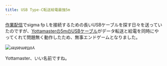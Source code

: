 ```yaml
---
title: USB Type-C転送給電最強5m
---
```

[作業配信](https://www.youtube.com/c/r7kamura)でsigma fp Lを接続するための長いUSBケーブルを探す日々を送っていたのですが、[Yottamasterの5mのUSBケーブル](https://www.amazon.co.jp/dp/B09Y1BY75P)がデータ転送と給電を同時にやってくれて問題無く動作したため、無事エンドゲームとなりました。

![](https://lh3.googleusercontent.com/docs/ADP-6oEZ_kj9YHj_1b9vXIhWbOfH4l00z2mjb_2NEINLv5iAOj9Fh8T4uom9-aZwhdWFf1bj8k1sTtMXaIoHaoogf0cKitr43tm-aw25evv6CL3xyxdsvkvJ68StUsy5dTPnbrb5SulDhFa_uGqDHzTzmDNQSETzNZl3JVP5faVrJAyV-UE-GPfNzgaINXuEJOZwBMozOfPYe7jc-sAYdhESOiWPY97xR-hJp2yvCvPFkBUlKTrgP8XB9UMqdlPSjdWRI_Ut5lwV0ovP89tlGvSQkA1AY1mUheJmOfIfCLzEsN7_rPXqOHV1z5ROFpN__vdw2IpOrU7B8tq2pbZVafgebLS3BW8mB9hzbgm_Lj3eakC1dnxILYcBGRyUPfyc5jOWIeyZOAb71rTlumz0I-Dj1o9tkQJAi0DoT-1iEHgf87po_d4KOtFHP0NzbtmI4R5RIobUHlWnqKZLU9f4A1IEJbK4SoftHttaeJs6ghn5C5M9HU88h3lepgFRf7Ncj5GMAJ81u6PGZHc0XftUBpiv6uaUYZ7_tXsGaA0nPNeKAkEIareQ5zCTWiN8d7OPTG-hTTBLcEMzs3oOBlN2FIcTq3WAgn2oY66cJEc6lofHn0xJmYDJUQBLON7RBKN2vfGyHwpCn7E5U85kWzlWGP27o7XK82U2Aevcyt86WiDkRCLGtgMkQXEN8CFLdIGXXur5eUHbVbmBhiFBtYRmLQ56gxq7Fw0S8RiwlVW9cBRlOps4aM5fdVdxRIgM2MbKNRssiU327ozVMm19zXrj4Bsi7xiZGYMDY2LOuGWjOfhXj07Wr46AGGt0W103atnLyagqzW9k0bwo-Xn8gtmH5ri2XalAT_a8W8wOHVgpsgmpGvH3FFSsKEN_quCS9l92GM4GOAI7zdwa8LixearZEniEmWFBZHDUw0uUg8bpL2gYUlbDQEmYF1etUKHEzSNNzIF2bRpd1quS7WZwkpd7LFK6BZRBS-NoqtFWiGjV-nUIn4owg3mWtEhU8iZvSjTCCXm3Nwh1K5CxW9MCmmrksszc8qFxwK9w-vwd6csdmVB1cBYe8jB0WT9Uvwhjk-hOP44n2rnnTTbLN6SkE5MXiiK1CnN5ziYZOmZLbudmszSP96pvLfxBL24ELHANVPzWcLS3ZZhEVl1zMWiNoQTfnkzinw0T7d02p0M6wE5wZGUbgMPdbt05KKt3lA6Gs5ISdpiQNLxAfpEtJVpeFCoCIhlo4V-1nYpMYffvIGuRWxQ6L-4apJp4TQ "ɹǝʇsɐɯɐʇʇo⅄")

Yottamaster、いい名前ですね。

